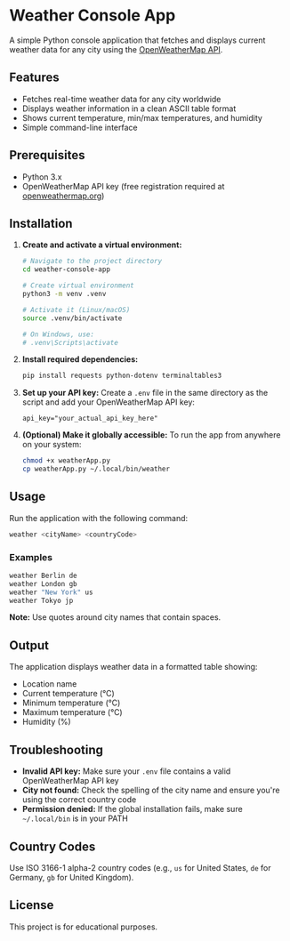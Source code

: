 # Weather Console App

A simple Python console application that fetches and displays current weather data for any city using the [OpenWeatherMap API](https://openweathermap.org/).

## Features

- Fetches real-time weather data for any city worldwide
- Displays weather information in a clean ASCII table format
- Shows current temperature, min/max temperatures, and humidity
- Simple command-line interface

## Prerequisites

- Python 3.x
- OpenWeatherMap API key (free registration required at [openweathermap.org](https://openweathermap.org/api))

## Installation

1. **Create and activate a virtual environment:**
   ```bash
   # Navigate to the project directory
   cd weather-console-app
   
   # Create virtual environment
   python3 -m venv .venv
   
   # Activate it (Linux/macOS)
   source .venv/bin/activate
   
   # On Windows, use:
   # .venv\Scripts\activate
   ```

2. **Install required dependencies:**
   ```bash
   pip install requests python-dotenv terminaltables3
   ```

2. **Set up your API key:**
   Create a `.env` file in the same directory as the script and add your OpenWeatherMap API key:
   ```
   api_key="your_actual_api_key_here"
   ```

3. **(Optional) Make it globally accessible:**
   To run the app from anywhere on your system:
   ```bash
   chmod +x weatherApp.py
   cp weatherApp.py ~/.local/bin/weather
   ```

## Usage

Run the application with the following command:
```bash
weather <cityName> <countryCode>
```

### Examples
```bash
weather Berlin de
weather London gb
weather "New York" us
weather Tokyo jp
```

**Note:** Use quotes around city names that contain spaces.

## Output

The application displays weather data in a formatted table showing:
- Location name
- Current temperature (°C)
- Minimum temperature (°C)
- Maximum temperature (°C)
- Humidity (%)

## Troubleshooting

- **Invalid API key:** Make sure your `.env` file contains a valid OpenWeatherMap API key
- **City not found:** Check the spelling of the city name and ensure you're using the correct country code
- **Permission denied:** If the global installation fails, make sure `~/.local/bin` is in your PATH

## Country Codes

Use ISO 3166-1 alpha-2 country codes (e.g., `us` for United States, `de` for Germany, `gb` for United Kingdom).

## License

This project is for educational purposes.